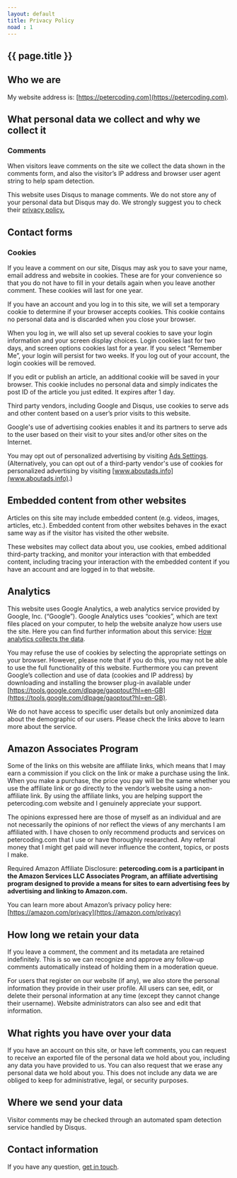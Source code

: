 ```yaml
---
layout: default
title: Privacy Policy
noad : 1
---
```

<div class="post">
  <h2 class="post-title">{{ page.title }}</h2>
</div>

## Who we are
My website address is: [https://petercoding.com](https://petercoding.com).

## What personal data we collect and why we collect it
### Comments
When visitors leave comments on the site we collect the data shown in the comments form, and also the visitor’s IP address and browser user agent string to help spam detection.

This website uses Disqus to manage comments. We do not store any of your personal data but Disqus may do. We strongly suggest you to check their [privacy policy.](https://help.disqus.com/en/articles/1717103-disqus-privacy-policy)

## Contact forms
### Cookies
If you leave a comment on our site, Disqus may ask you to save your name, email address and website in cookies. These are for your convenience so that you do not have to fill in your details again when you leave another comment. These cookies will last for one year.

If you have an account and you log in to this site, we will set a temporary cookie to determine if your browser accepts cookies. This cookie contains no personal data and is discarded when you close your browser.

When you log in, we will also set up several cookies to save your login information and your screen display choices. Login cookies last for two days, and screen options cookies last for a year. If you select “Remember Me”, your login will persist for two weeks. If you log out of your account, the login cookies will be removed.

If you edit or publish an article, an additional cookie will be saved in your browser. This cookie includes no personal data and simply indicates the post ID of the article you just edited. It expires after 1 day.

Third party vendors, including Google and Disqus, use cookies to serve ads and other content based on a user’s prior visits to this website.

Google's use of advertising cookies enables it and its partners to serve ads to the user based on their visit to your sites and/or other sites on the Internet.

You may opt out of personalized advertising by visiting [Ads Settings](https://adssettings.google.com/authenticated). (Alternatively, you can opt out of a third-party vendor's use of cookies for personalized advertising by visiting [www.aboutads.info](www.aboutads.info).)

## Embedded content from other websites
Articles on this site may include embedded content (e.g. videos, images, articles, etc.). Embedded content from other websites behaves in the exact same way as if the visitor has visited the other website.

These websites may collect data about you, use cookies, embed additional third-party tracking, and monitor your interaction with that embedded content, including tracing your interaction with the embedded content if you have an account and are logged in to that website.

## Analytics
This website uses Google Analytics, a web analytics service provided by Google, Inc. (“Google”). Google Analytics uses “cookies”, which are text files placed on your computer, to help the website analyze how users use the site. Here you can find further information about this service: [How analytics collects the data](https://developers.google.com/analytics/resources/concepts/gaConceptsTrackingOverview#howAnalyticsGetsData).

You may refuse the use of cookies by selecting the appropriate settings on your browser. However, please note that if you do this, you may not be able to use the full functionality of this website. Furthermore you can prevent Google’s collection and use of data (cookies and IP address) by downloading and installing the browser plug-in available under [https://tools.google.com/dlpage/gaoptout?hl=en-GB](https://tools.google.com/dlpage/gaoptout?hl=en-GB).

We do not have access to specific user details but only anonimized data about the demographic of our users. Please check the links above to learn more about the service.

## Amazon Associates Program
Some of the links on this website are affiliate links, which means that I may earn a commission if you click on the link or make a purchase using the link. When you make a purchase, the price you pay will be the same whether you use the affiliate link or go directly to the vendor’s website using a non-affiliate link. By using the affiliate links, you are helping support the petercoding.com website and I genuinely appreciate your support.

The opinions expressed here are those of myself as an individual and are not necessarily the opinions of nor reflect the views of any merchants I am affiliated with. I have chosen to only recommend products and services on petercoding.com that I use or have thoroughly researched.  Any referral money that I might get paid will never influence the content, topics, or posts I make.

Required Amazon Affiliate Disclosure: <b>petercoding.com is a participant in the Amazon Services LLC Associates Program, an affiliate advertising program designed to provide a means for sites to earn advertising fees by advertising and linking to Amazon.com.</b>

You can learn more about Amazon’s privacy policy here: [https://amazon.com/privacy](https://amazon.com/privacy)



## How long we retain your data
If you leave a comment, the comment and its metadata are retained indefinitely. This is so we can recognize and approve any follow-up comments automatically instead of holding them in a moderation queue.

For users that register on our website (if any), we also store the personal information they provide in their user profile. All users can see, edit, or delete their personal information at any time (except they cannot change their username). Website administrators can also see and edit that information.

## What rights you have over your data
If you have an account on this site, or have left comments, you can request to receive an exported file of the personal data we hold about you, including any data you have provided to us. You can also request that we erase any personal data we hold about you. This does not include any data we are obliged to keep for administrative, legal, or security purposes.

## Where we send your data
Visitor comments may be checked through an automated spam detection service handled by Disqus.

## Contact information
If you have any question, [get in touch](http://petercoding.com/about/).